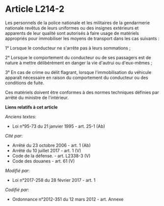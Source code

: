# Article L214-2

Les personnels de la police nationale et les militaires de la gendarmerie nationale revêtus de leurs uniformes ou des
insignes extérieurs et apparents de leur qualité sont autorisés à faire usage de matériels appropriés pour immobiliser les
moyens de transport dans les cas suivants :

1° Lorsque le conducteur ne s'arrête pas à leurs sommations ;

2° Lorsque le comportement du conducteur ou de ses passagers est de nature à mettre délibérément en danger la vie d'autrui ou
d'eux-mêmes ;

3° En cas de crime ou délit flagrant, lorsque l'immobilisation du véhicule apparaît nécessaire en raison du comportement du
conducteur ou des conditions de fuite.

Ces matériels doivent être conformes à des normes techniques définies par arrêté du ministre de l'intérieur.

**Liens relatifs à cet article**

_Anciens textes_:

  - Loi n°95-73 du 21 janvier 1995 - art. 25-1 (Ab)

_Cité par_:

  - Arrêté du 23 octobre 2006 - art. 1 (Ab)
  - Arrêté du 10 juillet 2017 - art. 1 (V)
  - Code de la défense. - art. L2338-3 (V)
  - Code des douanes - art. 61 (V)

_Modifié par_:

  - Loi n°2017-258 du 28 février 2017 - art. 1

_Codifié par_:

  - Ordonnance n°2012-351 du 12 mars 2012 - art. Annexe
